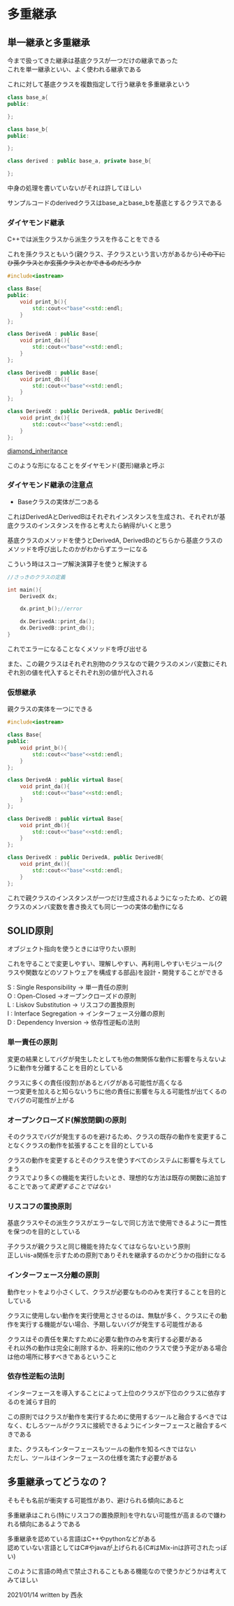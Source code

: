 # 多重継承

## 単一継承と多重継承

今まで扱ってきた継承は基底クラスが一つだけの継承であった  
これを単一継承といい、よく使われる継承である

これに対して基底クラスを複数指定して行う継承を多重継承という

```C++
class base_a{
public:

};

class base_b{
public:

};

class derived : public base_a, private base_b{

};
```

中身の処理を書いていないがそれは許してほしい

サンプルコードのderivedクラスはbase_aとbase_bを基底とするクラスである

### ダイヤモンド継承

C++では派生クラスから派生クラスを作ることをできる

これを孫クラスともいう(親クラス、子クラスという言い方があるから)~~その下にひ孫クラスとか玄孫クラスとかできるのだろうか~~

```C++
#include<iostream>

class Base{
public:
    void print_b(){
        std::cout<<"base"<<std::endl;
    }
};

class DerivedA : public Base{
    void print_da(){
        std::cout<<"base"<<std::endl;
    }
};

class DerivedB : public Base{
    void print_db(){
        std::cout<<"base"<<std::endl;
    }
};

class DerivedX : public DerivedA, public DerivedB{
    void print_dx(){
        std::cout<<"base"<<std::endl;
    }
};
```

[diamond_inheritance](../img/diamond1.png)

このような形になることをダイヤモンド(菱形)継承と呼ぶ

### ダイヤモンド継承の注意点

- Baseクラスの実体が二つある

これはDerivedAとDerivedBはそれぞれインスタンスを生成され、それぞれが基底クラスのインスタンスを作ると考えたら納得がいくと思う

基底クラスのメソッドを使うとDerivedA, DerivedBのどちらから基底クラスのメソッドを呼び出したのかがわからずエラーになる

こういう時はスコープ解決演算子を使うと解決する

```C++
//さっきのクラスの定義

int main(){
    DerivedX dx;

    dx.print_b();//error

    dx.DerivedA::print_da();
    dx.DerivedB::print_db();
}
```

これでエラーになることなくメソッドを呼び出せる

また、この親クラスはそれぞれ別物のクラスなので親クラスのメンバ変数にそれぞれ別の値を代入するとそれぞれ別の値が代入される

### 仮想継承

親クラスの実体を一つにできる

```C++
#include<iostream>

class Base{
public:
    void print_b(){
        std::cout<<"base"<<std::endl;
    }
};

class DerivedA : public virtual Base{
    void print_da(){
        std::cout<<"base"<<std::endl;
    }
};

class DerivedB : public virtual Base{
    void print_db(){
        std::cout<<"base"<<std::endl;
    }
};

class DerivedX : public DerivedA, public DerivedB{
    void print_dx(){
        std::cout<<"base"<<std::endl;
    }
};
```

これで親クラスのインスタンスが一つだけ生成されるようになったため、どの親クラスのメンバ変数を書き換えても同じ一つの実体の動作になる

## SOLID原則

オブジェクト指向を使うときには守りたい原則

これを守ることで変更しやすい、理解しやすい、再利用しやすいモジュール(クラスや関数などのソフトウェアを構成する部品)を設計・開発することができる

S : Single Responsibility → 単一責任の原則  
O : Open-Closed →オープンクローズドの原則  
L : Liskov Substitution → リスコフの置換原則  
I : Interface Segregation → インターフェース分離の原則  
D : Dependency Inversion → 依存性逆転の法則  

### 単一責任の原則

変更の結果としてバグが発生したとしても他の無関係な動作に影響を与えないように動作を分離することを目的としている

クラスに多くの責任(役割)があるとバグがある可能性が高くなる  
一つ変更を加えると知らないうちに他の責任に影響を与える可能性が出てくるのでバグの可能性が上がる

### オープンクローズド(解放閉鎖)の原則

そのクラスでバグが発生するのを避けるため、クラスの既存の動作を変更することなくクラスの動作を拡張することを目的としている  

クラスの動作を変更するとそのクラスを使うすべてのシステムに影響を与えてしまう  
クラスでより多くの機能を実行したいとき、理想的な方法は既存の関数に追加することであって*変更することではない*

### リスコフの置換原則

基底クラスやその派生クラスがエラーなしで同じ方法で使用できるように一貫性を保つのを目的としている

子クラスが親クラスと同じ機能を持たなくてはならないという原則  
正しいis-a関係を示すための原則でありそれを継承するのかどうかの指針になる

### インターフェース分離の原則

動作セットをより小さくして、クラスが必要なもののみを実行することを目的としている

クラスに使用しない動作を実行使用とさせるのは、無駄が多く、クラスにその動作を実行する機能がない場合、予期しないバグが発生する可能性がある

クラスはその責任を果たすために必要な動作のみを実行する必要がある  
それ以外の動作は完全に削除するか、将来的に他のクラスで使う予定がある場合は他の場所に移すべきであるということ

### 依存性逆転の法則

インターフェースを導入することによって上位のクラスが下位のクラスに依存するのを減らす目的

この原則ではクラスが動作を実行するために使用するツールと融合するべきではなく、むしろツールがクラスに接続できるようにインターフェースと融合するべきである

また、クラスもインターフェースもツールの動作を知るべきではない  
ただし、ツールはインターフェースの仕様を満たす必要がある

## 多重継承ってどうなの？

そもそも名前が衝突する可能性があり、避けられる傾向にあると

多重継承はこれら(特にリスコフの置換原則)を守れない可能性が高まるので嫌われる傾向にあるようである

多重継承を認めている言語はC++やpythonなどがある  
認めていない言語としてはC#やjavaが上げられる(C#はMix-inは許可されたっぽい)

このように言語の時点で禁止されることもある機能なので使うかどうかは考えてみてほしい

2021/01/14
written by 西永

